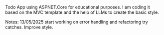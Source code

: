 Todo App using ASPNET.Core for educational purposes.
I am coding it based on the MVC template and the help of LLMs to create the basic style.

Notes:
13/05/2025 start working on error handling and refactoring try catches. Improve style.

